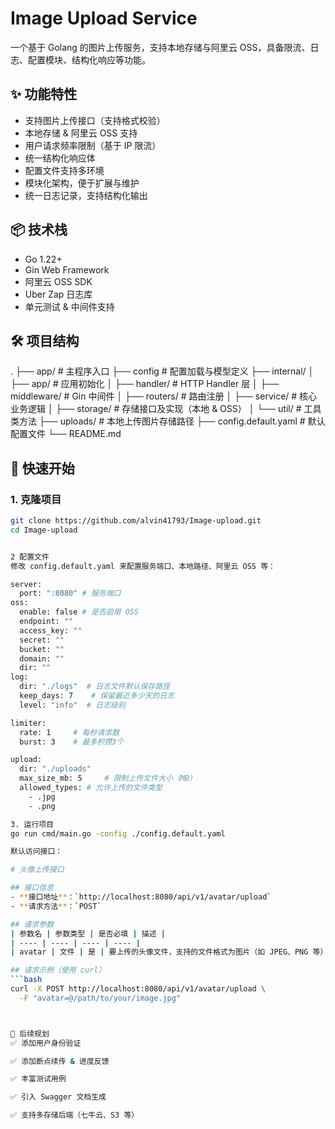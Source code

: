 # Image Upload Service

一个基于 Golang 的图片上传服务，支持本地存储与阿里云 OSS，具备限流、日志、配置模块、结构化响应等功能。

## ✨ 功能特性

- 支持图片上传接口（支持格式校验）
- 本地存储 & 阿里云 OSS 支持
- 用户请求频率限制（基于 IP 限流）
- 统一结构化响应体
- 配置文件支持多环境
- 模块化架构，便于扩展与维护
- 统一日志记录，支持结构化输出

## 📦 技术栈

- Go 1.22+
- Gin Web Framework
- 阿里云 OSS SDK
- Uber Zap 日志库
- 单元测试 & 中间件支持

## 🛠️ 项目结构

. ├── app/ # 主程序入口 ├── config # 配置加载与模型定义 ├── internal/ │ ├── app/ # 应用初始化 │ ├── handler/ # HTTP Handler 层 │ ├── middleware/ # Gin 中间件 │ ├── routers/ # 路由注册 │ ├── service/ # 核心业务逻辑 │ ├── storage/ # 存储接口及实现（本地 & OSS） │ └── util/ # 工具类方法 ├── uploads/ # 本地上传图片存储路径 ├── config.default.yaml # 默认配置文件 └── README.md

## 🚀 快速开始

### 1. 克隆项目

```bash
git clone https://github.com/alvin41793/Image-upload.git
cd Image-upload


2 配置文件
修改 config.default.yaml 来配置服务端口、本地路径、阿里云 OSS 等：

server:
  port: ":8080" # 服务端口
oss:
  enable: false # 是否启用 OSS
  endpoint: ""
  access_key: ""
  secret: ""
  bucket: ""
  domain: ""
  dir: ""
log:
  dir: "./logs"  # 日志文件默认保存路径
  keep_days: 7    # 保留最近多少天的日志
  level: "info"  # 日志级别

limiter:
  rate: 1     # 每秒请求数
  burst: 3    # 最多积攒3个

upload:
  dir: "./uploads"
  max_size_mb: 5     # 限制上传文件大小（MB）
  allowed_types: # 允许上传的文件类型
    - .jpg
    - .png

3. 运行项目
go run cmd/main.go -config ./config.default.yaml

默认访问接口：

# 头像上传接口

## 接口信息
- **接口地址**：`http://localhost:8080/api/v1/avatar/upload`
- **请求方法**：`POST`

## 请求参数
| 参数名 | 参数类型 | 是否必填 | 描述 |
| ---- | ---- | ---- | ---- |
| avatar | 文件 | 是 | 要上传的头像文件，支持的文件格式为图片（如 JPEG、PNG 等） |

## 请求示例（使用 curl）
```bash
curl -X POST http://localhost:8080/api/v1/avatar/upload \
  -F "avatar=@/path/to/your/image.jpg"



🧹 后续规划
✅ 添加用户身份验证

✅ 添加断点续传 & 进度反馈

✅ 丰富测试用例

✅ 引入 Swagger 文档生成

✅ 支持多存储后端（七牛云、S3 等）





